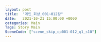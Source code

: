 ```yaml
---
layout: post
title:  "메인_회상_001~012장"
date:   2021-10-21 15:00:00 +0000
categories: Main
Tags: Story Main
SceneCode: ["scene_skip_cp001-012_q1_s10"]
---
```

